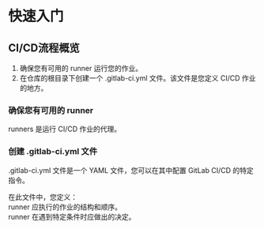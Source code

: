 # 快速入门

## CI/CD流程概览
1. 确保您有可用的 runner 运行您的作业。
2. 在仓库的根目录下创建一个 .gitlab-ci.yml 文件。该文件是您定义 CI/CD 作业的地方。

### 确保您有可用的 runner
runners 是运行 CI/CD 作业的代理。  

### 创建 .gitlab-ci.yml 文件
.gitlab-ci.yml 文件是一个 YAML 文件，您可以在其中配置 GitLab CI/CD 的特定指令。  

在此文件中，您定义：  
runner 应执行的作业的结构和顺序。  
runner 在遇到特定条件时应做出的决定。  
